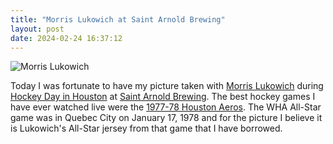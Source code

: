 ```yaml
---
title: "Morris Lukowich at Saint Arnold Brewing"
layout: post
date: 2024-02-24 16:37:12
---
```

<img src="https://coffeebucks.s3.amazonaws.com/20240224_141837.jpg" alt="Morris Lukowich" style="max-width: 600px; max-height: 450px;">

Today I was fortunate to have my picture taken with [Morris Lukowich](https://en.wikipedia.org/wiki/Morris_Lukowich) during [Hockey Day in Houston](https://www.houstonpress.com/event/hockey-day-in-houston-17291274) at [Saint Arnold Brewing](https://www.saintarnold.com/).  The best hockey games I have ever watched live were the [1977-78 Houston Aeros](https://en.wikipedia.org/wiki/1977%E2%80%9378_Houston_Aeros_season).  The WHA All-Star game was in Quebec City on January 17, 1978 and for the picture I believe it is Lukowich's All-Star jersey from that game that I have borrowed.
